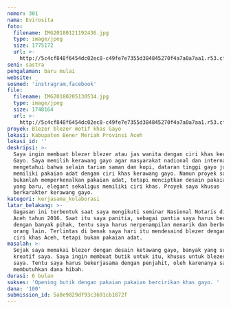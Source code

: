 ```yaml
---
nomor: 301
nama: Evirosita
foto:
  filename: IMG20180121192436.jpg
  type: image/jpeg
  size: 1775172
  url: >-
    http://5c4cf848f6454dc02ec8-c49fe7e7355d384845270f4a7a0a7aa1.r53.cf2.rackcdn.com/8f45ae9b-1de3-4f80-80a6-879578341875/IMG20180121192436.jpg
seni: sastra
pengalaman: baru mulai
website: _
sosmed: 'instragram,facebook'
file:
  filename: IMG20180205130534.jpg
  type: image/jpeg
  size: 1748164
  url: >-
    http://5c4cf848f6454dc02ec8-c49fe7e7355d384845270f4a7a0a7aa1.r53.cf2.rackcdn.com/112262cb-c5ed-440c-80a1-b6e35e0ea697/IMG20180205130534.jpg
proyek: Blezer blezer motif khas Gayo
lokasi: Kabupaten Bener Meriah Provinsi Aceh
lokasi_id: ''
deskripsi: >-
  Saya ingin membuat blezer blezer atau jas wanita dengan ciri khas kerawang
  Gayo. Saya memilih kerawang gayo agar masyarakat nadional dan internasional
  mengetahui bahwa selain tarian saman dan kopi, dataran tinggi gayo juga
  memiliki pakaian adat dengan ciri khas kerawang gayo. Namun proyek saya ini
  bukanlah memperkenalkan pakaian adat, tetapi menciptkan desain pakaian kantor
  yang baru, elegant sekaligus memiliki ciri khas. Proyek saya khusus
  berkarakter kerawang gayo.
kategori: kerjasama_kolaborasi
latar_belakang: >-
  Gagasan ini terbentuk saat saya mengikuti seminar Nasional Notaris di Provinsi
  Aceh tahun 2016. Saat itu saya panitia, sebagai pantia saya harus bertemu
  dengan banyak pihak, tentu saya harus nerpenampilan menarik dan berbeda dari
  orang lain. Terlintas di benak saya hari itu mendesaind blezer dengan pakaian
  ciri khas Aceh, tetapi bukan pakaian adat.
masalah: >-
  Sejak saya memakai blezer dengan desain ketawang gayo, banyak yang suka ide
  kreatif saya. Saya ingin membuat butik untuk itu, khusus untuk blezer desain
  saya. Tentu saya harus bekerjasama dengan penjahit, oleh karenanya saya
  membutuhkan dana hibah.
durasi: 6 bulan
sukses: 'Opening butik dengan pakaian pakaian bercirikan khas gayo. '
dana: '100'
submission_id: 5a8e9829df93c3691cb1872f
---
```

